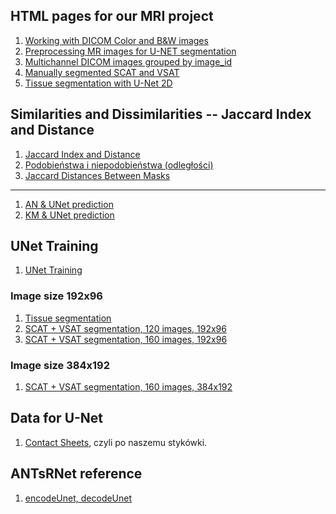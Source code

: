 ## HTML pages for our MRI project

1. [Working with DICOM Color and B&W images](https://ventri2020.github.io/pages/5_nifti_info.html)
1. [Preprocessing MR images for U-NET segmentation](https://ventri2020.github.io/pages/preprocessing-dicoms.html)
1. [Multichannel DICOM images grouped by image_id](https://ventri2020.github.io/pages/11_dicom_info.html)
1. [Manually segmented SCAT and VSAT](https://ventri2020.github.io/pages/11_manual_segmentation.html)
1. [Tissue segmentation with U-Net 2D](https://ventri2020.github.io/pages/11_tissue_segmentation.html)


## Similarities and Dissimilarities -- Jaccard Index and Distance

1. [Jaccard Index and Distance](https://ventri2020.github.io/pages/similarities_and_dissimilarities.html)
1. [Podobieństwa i niepodobieństwa (odległości)](https://ventri2020.github.io/pages/similarities_and_dissimilarities_v0.html)
1. [Jaccard Distances Between Masks](https://ventri2020.github.io/pages/jaccard_distance_tables.html)

----

1. [AN & UNet prediction](https://ventri2020.github.io/pages/jaccard_distance-an_ud.html)
1. [KM & UNet prediction](https://ventri2020.github.io/pages/jaccard_distance-an_ud.html)


## UNet Training

1. [UNet Training](https://ventri2020.github.io/pages/unet_training.html)


### Image size 192x96

1. [Tissue segmentation](https://ventri2020.github.io/pages/192x96x1-tissue.html)
1. [SCAT + VSAT segmentation, 120 images, 192x96](https://ventri2020.github.io/pages/192x96x1-fat-Unet-120i.html)
1. [SCAT + VSAT segmentation, 160 images, 192x96](https://ventri2020.github.io/pages/192x96x1-fat-Unet-160i.html)


### Image size 384x192

1. [SCAT + VSAT segmentation, 160 images, 384x192](https://ventri2020.github.io/pages/384x192-fat-151i.html)


## Data for U-Net

1. [Contact Sheets](https://ventri2020.github.io/pages/20-contact_sheet.html), czyli
po naszemu stykówki.


## ANTsRNet reference

1. [encodeUnet, decodeUnet](https://ventri2020.github.io/pages/ANTsRNet_reference.html)

<!--
1. [Voxelwise segmentation with U-Net 2-D](https://ventri2020.github.io/pages/voxelwise_segmentation_U-Net_2-D.html)
-->
